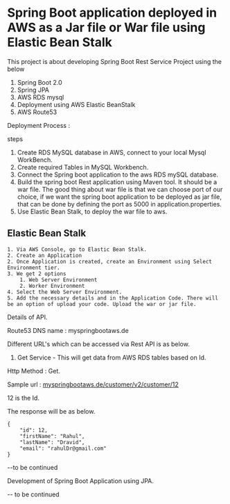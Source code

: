 # Spring Boot application deployed in AWS as a Jar file or War file using Elastic Bean Stalk

This project is about developing Spring Boot Rest Service Project using the below

1. Spring Boot 2.0
2. Spring JPA
3. AWS RDS mysql
4. Deployment using AWS Elastic BeanStalk
5. AWS Route53


Deployment Process :
 
steps 

1. Create RDS MySQL database in AWS, connect to your local Mysql WorkBench.
2. Create required Tables in MySQL Workbench. 
3. Connect the Spring boot application to the aws RDS mySQL database.
4. Build the spring boot Rest application using Maven tool. It should be a war file. The good thing about war file is that 
we can choose port of our choice, if we want the spring boot application to be deployed as jar file, that can be done by defining
the port as 5000 in application.properties.
5. Use Elastic Bean Stalk, to deploy the war file to aws.

## Elastic Bean Stalk

    1. Via AWS Console, go to Elastic Bean Stalk.
    2. Create an Application
    2. Once Application is created, create an Environment using Select Environment tier.
    3. We get 2 options
        1. Web Server Environment
        2. Worker Environment
    4. Select the Web Server Environment.
    5. Add the necessary details and in the Application Code. There will be an option of upload your code. Upload the war or jar file.
    
Details of API.

Route53 DNS name : myspringbootaws.de

Different URL's which can be accessed via Rest API is as below.

1. Get Service - This will get data from AWS RDS tables based on Id.

Http Method : Get.

Sample url : 
[myspringbootaws.de/customer/v2/customer/12](myspringbootaws.de/customer/v2/customer/12)

12 is the Id.


The response will be as below.

    {
        "id": 12,
        "firstName": "Rahul",
        "lastName": "Dravid",
        "email": "rahulDr@gmail.com"
    }

--to be continued 



Development of Spring Boot Application using JPA.

-- to be continued
